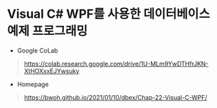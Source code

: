 # Visual C# WPF를 사용한 데이터베이스 예제 프로그래밍

* Google CoLab
> https://colab.research.google.com/drive/1U-MLm9YwDTHfrJKN-XtHOXxxEJYwsuky

* Homepage
> https://bwoh.github.io/2021/01/10/dbex/Chap-22-Visual-C-WPF/
